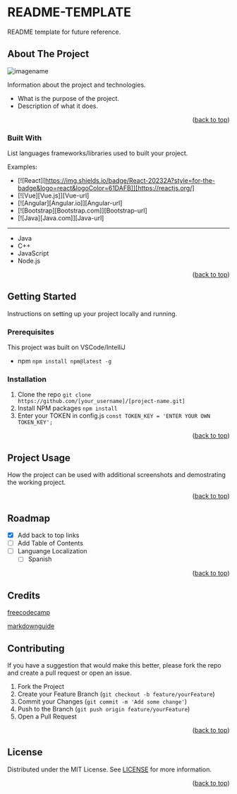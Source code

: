 # README-TEMPLATE
README template for future reference.

<a name="readme-top"></a>

<!-- ABOUT THE PROJECT -->
## About The Project
![imagename](https://www.legendsoflearning.com/wp-content/uploads/2020/10/benefits-of-online-learning-graphic.png)

Information about the project and technologies.

* What is the purpose of the project.
* Description of what it does.

<p align="right">(<a href="#readme-top">back to top</a>)</p>

### Built With

List languages frameworks/libraries used to built your project.

Examples:

* [![React][https://img.shields.io/badge/React-20232A?style=for-the-badge&logo=react&logoColor=61DAFB]][https://reactjs.org/]
* [![Vue][Vue.js]][Vue-url]
* [![Angular][Angular.io]][Angular-url]
* [![Bootstrap][Bootstrap.com]][Bootstrap-url]
* [![Java][Java.com]][Java-url]
---
* Java
* C++
* JavaScript
* Node.js

<p align="right">(<a href="#readme-top">back to top</a>)</p>

<!-- GETTING STARTED -->
## Getting Started

Instructions on setting up your project locally and running.

### Prerequisites

This project was built on VSCode/IntelliJ

* npm
  `npm install npm@latest -g`

### Installation

1. Clone the repo
    `git clone https://github.com/[your_username]/[project-name.git]`
2. Install NPM packages
   `npm install`
3. Enter your TOKEN in config.js
   `const TOKEN_KEY = 'ENTER YOUR OWN TOKEN_KEY';`

<p align="right">(<a href="#readme-top">back to top</a>)</p>

<!-- USAGE EXAMPLES -->
## Project Usage

How the project can be used with additional screenshots and demostrating the working project. 

<p align="right">(<a href="#readme-top">back to top</a>)</p>

<!-- ROADMAP -->
## Roadmap

- [x] Add back to top links
- [ ] Add Table of Contents
- [ ] Languange Localization
    - [ ] Spanish

<p align="right">(<a href="#readme-top">back to top</a>)</p>

<!-- CREDITS -->
## Credits

[freecodecamp](https://www.freecodecamp.org/news/how-to-write-a-good-readme-file/)

[markdownguide](https://www.markdownguide.org/basic-syntax/#reference-style-links)

<!-- CONTRIBUTING -->
## Contributing

If you have a suggestion that would make this better, please fork the repo and create a pull request or open an issue.

1. Fork the Project
2. Create your Feature Branch (`git checkout -b feature/yourFeature`)
3. Commit your Changes (`git commit -m 'Add some change'`)
4. Push to the Branch (`git push origin feature/yourFeature`)
5. Open a Pull Request

<p align="right">(<a href="#readme-top">back to top</a>)</p>


<!-- LICENSE -->
## License

Distributed under the MIT License. See [LICENSE](https://github.com/edgarefigueroa/README-TEMPLATE/blob/main/LICENSE) for more information.

<p align="right">(<a href="#readme-top">back to top</a>)</p>